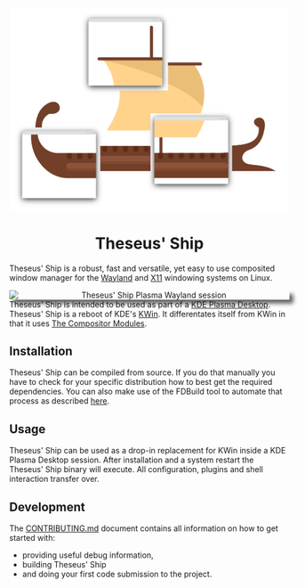 <!--
SPDX-FileCopyrightText: 2024 Roman Gilg <subdiff@gmail.com>

SPDX-License-Identifier: GPL-2.0-or-later
-->

<div align="center">
  <picture>
    <img alt="Theseus' Ship logo" src="docs/assets/logo.png" width="500">
  </picture>
  <h1>Theseus' Ship</h1>
</div>

Theseus' Ship is a robust, fast and versatile,
yet easy to use composited window manager for the
[Wayland](https://wayland.freedesktop.org/) and
[X11](https://en.wikipedia.org/wiki/X_Window_System)
windowing systems on Linux.

<p>
  <div align="center">
    <img style="float:left;box-shadow: 7px 7px 7px #666666;" src="docs/assets/desktop-screenshot.png"
         alt="Theseus' Ship Plasma Wayland session"
         width="800">
  </div>
</p>

Theseus' Ship is intended to be used as part of a
[KDE Plasma Desktop](https://kde.org/plasma-desktop/).
Theseus' Ship is a reboot of KDE's
[KWin](https://en.wikipedia.org/wiki/KWin).
It differentates itself from KWin in that it uses [The Compositor Modules](https://github.com/winft/como).

## Installation
Theseus' Ship can be compiled from source.
If you do that manually you have to check for your specific distribution
how to best get the required dependencies.
You can also make use of the FDBuild tool to automate that process as described
[here](CONTRIBUTING.md#compiling).

## Usage
Theseus' Ship can be used as a drop-in replacement for KWin inside a KDE Plasma Desktop session.
After installation and a system restart the Theseus' Ship binary will execute.
All configuration, plugins and shell interaction transfer over.

## Development
The [CONTRIBUTING.md](CONTRIBUTING.md) document contains all information
on how to get started with:
* providing useful debug information,
* building Theseus' Ship
* and doing your first code submission to the project.
